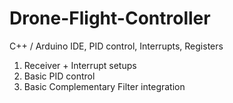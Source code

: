 # Drone-Flight-Controller
C++ / Arduino IDE, PID control, Interrupts, Registers

1.  Receiver + Interrupt setups
2.  Basic PID control
3.  Basic Complementary Filter integration
